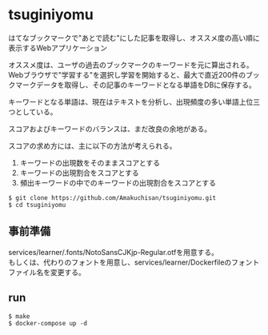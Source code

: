 # tsuginiyomu

はてなブックマークで"あとで読む"にした記事を取得し、オススメ度の高い順に表示するWebアプリケーション

オススメ度は、ユーザの過去のブックマークのキーワードを元に算出される。
Webブラウザで"学習する"を選択し学習を開始すると、最大で直近200件のブックマークデータを取得し、その記事のキーワードとなる単語をDBに保存する。

キーワードとなる単語は、現在はテキストを分析し、出現頻度の多い単語上位三つとしている。

スコアおよびキーワードのバランスは、まだ改良の余地がある。

スコアの求め方には、主に以下の方法が考えられる。

1. キーワードの出現数をそのままスコアとする
2. キーワードの出現割合をスコアとする
3. 頻出キーワードの中でのキーワードの出現割合をスコアとする

```
$ git clone https://github.com/Amakuchisan/tsuginiyomu.git
$ cd tsuginiyomu
```

## 事前準備

services/learner/.fonts/NotoSansCJKjp-Regular.otfを用意する。  
もしくは、代わりのフォントを用意し、services/learner/Dockerfileのフォントファイル名を変更する。

## run

```
$ make
$ docker-compose up -d
```
